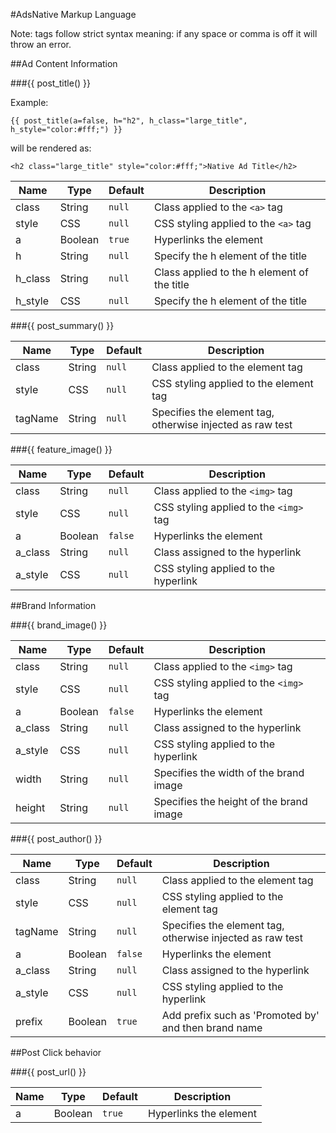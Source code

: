 #AdsNative Markup Language

Note: tags follow strict syntax meaning: if any space or comma is off it will throw an error.


##Ad Content Information

###{{ post_title() }}

Example:

`{{ post_title(a=false, h="h2", h_class="large_title", h_style="color:#fff;") }}`

will be rendered as:

`<h2 class="large_title" style="color:#fff;">Native Ad Title</h2>`

| Name | Type  | Default | Description |
| --- | --- | --- | --- |
| class | String | `null` | Class applied to the `<a>` tag |
| style | CSS | `null` | CSS styling applied to the `<a>` tag |
| a | Boolean | `true` | Hyperlinks the element |
| h | String | `null` | Specify the h element of the title |
| h_class | String | `null` | Class applied to the h element of the title |
| h_style | CSS | `null` | Specify the h element of the title |


###{{ post_summary() }}

| Name | Type  | Default | Description |
| --- | --- | --- | --- |
| class | String | `null` | Class applied to the element tag |
| style | CSS | `null` | CSS styling applied to the element tag |
| tagName | String | `null` | Specifies the element tag, otherwise injected as raw test |



###{{ feature_image() }}

| Name | Type  | Default | Description |
| --- | --- | --- | --- |
| class | String | `null` | Class applied to the `<img>` tag |
| style | CSS | `null` | CSS styling applied to the `<img>` tag |
| a | Boolean | `false` | Hyperlinks the element |
| a_class | String | `null` | Class assigned to the hyperlink |
| a_style | CSS | `null` | CSS styling applied to the hyperlink |


##Brand Information

###{{ brand_image() }}

| Name | Type  | Default | Description |
| --- | --- | --- | --- |
| class | String | `null` | Class applied to the `<img>` tag |
| style | CSS | `null` | CSS styling applied to the `<img>` tag |
| a | Boolean | `false` | Hyperlinks the element |
| a_class | String | `null` | Class assigned to the hyperlink |
| a_style | CSS | `null` | CSS styling applied to the hyperlink |
| width | String | `null` | Specifies the width of the brand image |
| height | String | `null` | Specifies the height of the brand image |


###{{ post_author() }}

| Name | Type  | Default | Description |
| --- | --- | --- | --- |
| class | String | `null` | Class applied to the element tag |
| style | CSS | `null` | CSS styling applied to the element tag |
| tagName | String | `null` | Specifies the element tag, otherwise injected as raw test |
| a | Boolean | `false` | Hyperlinks the element |
| a_class | String | `null` | Class assigned to the hyperlink |
| a_style | CSS | `null` | CSS styling applied to the hyperlink |
| prefix | Boolean | `true` | Add prefix such as 'Promoted by' and then brand name |


##Post Click behavior

###{{ post_url() }}

| Name | Type  | Default | Description |
| --- | --- | --- | --- |
| a | Boolean | `true` | Hyperlinks the element |
